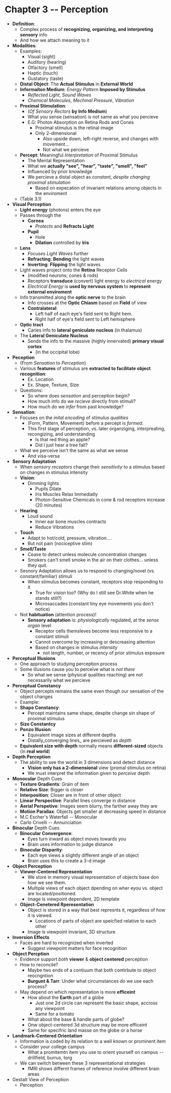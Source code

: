 Chapter 3 -- Perception
=======================
* **Definition**:
    - Complex process of **recognizing, organizing, and interpreting sensory** info
    - And how we attach meaning to it
* **Modalities**:
    - Examples:
        - Visual (sight)
        - Auditory (hearing)
        - Olfactory (smell)
        - Haptic (touch)
        - Gustatory (taste)
    - **Distal Object**: The **Actual Stimulus** in **External World**
    - **Informaiton Medium**: _Energy Pattern_ **Imposed by Stimulus**
        * _Reflected Light_, _Sound Waves_
        * _Chemical Molecules_, _Mechinal Pressure_, _Vibration_
    - **Proximal Stimulation**: 
        * (_Of Sensory Rectors_ **by Info Medium**)
        * What you sense (sensation) is not same as what you percieve
        * E.G: Photon Absorption on Retina Rods and Cones
            - Proximal stimulus is the retinal image
            - Only 2-dimensional
                * Also upside down, left-right reverse, and changes with movement...
                * Not what we percieve
    - **Percept**: Meaningful _Interpretation_ of Proximal Stimulus
        * The Mental Representation
        * What we **actually "see", "hear", "taste", "smell", "feel"**
        * Influenced by prior knowledge
        * We percieve a distal object as _constant_, _despite changing proximal stimulation_
            - Based on expecation of invariant relations among objects in the enviroment
    - (Table 3.1)
* **Visual Perception**
    - **Light energy** (photons) enters the eye
    - Passes through the 
        * **Cornea** 
            - _Protects_ and **Refracts Light**
        * **Pupil** 
            - Hole
            - **Dilation** controlled by **Iris**
    * **Lens** 
        - _Focuses Light Waves_ further
        - **Refracting**: **Bending** the light waves
        - **Inverting**: **Flipping** the light waves 
    * Light waves project onto the **Retina** Receptor Cells 
        - (modified neurons; cones & rods)
        - Receptors **transduce** (convert) light energy to _electrical_ energy 
        - _Electrical Energy_ is **used by nervous system** to **represent external enviroment**
    * Info transmitted along the **optic nerve** to the brain
        - Info crosses at the **Optic Chiasm** based on **Field** of view
        - **Contralateral**: 
            * Left half of each eye's field sent to Right hem.
            * Right half of eye's field sent to Left hemisphere
    * **Optic tract** 
        - Caries info to **lateral  geniculate nucleus** (in thalamus) 
    * The **Lateral Geniculate Nucleus** 
        - Sends the info to the massive (highly innervated) **primary visual cortex** 
            * (in the occipital lobe)
* **Peception** 
    - (From _Sensation_ to _Perception_)
    - Various **features** of stimulus are **extracted to facilitate object recognition**:
        * Ex. Location
        * Ex. Shape, Texture, Size
    - Questions:
        * So where does _sensation_ and perception begin?
        * How much info do we _recieve_ directly from stimuli?
        * How much do we _infer_ from past knowledge?
* **Sensation**:
    - Focuses on the _inital encoding_ of _stimulus qualities_ 
        - (Form, Pattern, Movement) before a percept is _formed_.
        - This first stage of perception, vs. later organziging, interpreating, recongizing, and understanding
            * Is that red thing an apple?
            * Did I just hear a tree fall?
    - What we perceive isn't the same as what we sense
        * And visa-versa
* **Sensory Adaptation**
    - When _sensory receptors_ change their _sensitivity_ to a stimulus based on changes in stimulus intensity
    - **Vision**: 
        * Dimming lights 
            - Pupils Dilate 
            - Iris Muscles Relax Immediatly
            - Photon-Sensitive Chemicals in cone & rod receptors increase (20 minutes)
    - **Hearing**
        * Loud sound 
            - Inner ear bone muscles contracts
            - Reduce Vibrations
    - **Touch**
        * Adapt to hot/cold, pressure, vibration.... 
        * But not pain (nociceptive stim)
    - **Smell/Taste**
        * Cease to detect unless molecule concentration changes
        * Smokers can't smell smoke in the air on their clothes... unless they quit.
    - Sesnory Adaptation allows us to respond to changing/novel (vs. constant/familiar) stimuli
        * When stimulus becomes constant, receptors stop responding to it
            - True for vision too? (Why do I still see Dr.White when he stands still?)
            - Microsaccades (constant tiny eye movements you don't notice)
    - Not **habituation** (attention process)! 
        * **Sensory adaptation** is:  _physiologically_ regulated, at the _sense organ_ level
            - Receptor cells themsleves become less responsive to a constant stimuli
            * Cannot overcome by increasing or descreasing attention
            * Based on changes in stimulus _intensity_
                - not length, number, or recency of prior stimulus exposure
* **Perceptual Illusions**
    - One approach to studying perception process
    - Some illusions cause you to perceive what is _not there_
        * So what we sense (physical qualities reaching) are not necessarily what we percieve
* **Perceptual Constancy**
    - Object percepts remains the same even though our sensation of the object changes
    - Example:
    - **Shape Constancy**: 
        - Percept maintains same shape, despite change sin shape of proximal stimulus 
    - **Size Constantcy**
    - **Ponzo Illusion**: 
        * Equivalent image sizes at different depths
        * Distally_converging lines_ are percieved as _depth_
    - **Equivalent size with depth** normally means **different-sized** objects (in **real world**)
* **Depth Perception**
    - The ability to see the world in 3 dimensions and detect distance
        * **Vision only has a 2-dimensional** view (promal stimulus on retina)
        * We must interpret the information given to _perceive_ depth
* **Monocular** Depth Cues
    - **Texture Gradients**: Grain of item 
    - **Relative Size**: Bigger is closer 
    - **Interposition**: Closer are in front of other object
    - **Linear Perspective**: Parallel lines converge in distance
    - **Aerial Perspetive**: Images seem blurry, the farther away they are
    - **Motion Parallax**: Objects get smaller at decreasing speed in distance
    - M.C Escher's Waterfall -- Monocular
    - Carlo Crivelli -- Annunciation
* **Binocular** Depth Cues
    - **Binocular Convergence**: 
        * Eyes turn inward as object moves towards you
        * Brain uses information to judge distance
    - **Binocular Disparity**:
        * Each eye views a slightly different angle of an object
        * Brain uses this to create a 3-d image
* **Object Perception**
    - **Viewer-Centered Representation**
        * We store in memory visual representation of objects base don how we see them.
        * Multiple views of each object dpending on wher eyou vs. object are located/positioned.
        * Image is viewpoint dependent, 2D template
    - **Object-Cenetered Rperesentation**
        * Object is stored in a way that best represnts it, regardless of how it is viewed.
            - Locations of parts of object are speicfied relative to each other
        * Image is viewpoint invariant, 3D structure
* **Inversion Effects**
    - Faces are hard to recognized when inverted
        * Suggest viewpoint matters for face recognition
* **Object Percption**
    - Evidence support _both_ **viewer** & **object centered** perception
    - How to reconcile?
        * Maybe two ends of a contiuum that both contirbute to object reocngntion
        * **Burgunt & Tarr**: Under what circumstances do we use each process?
    - May depend on which representation is more **efficeint**
        * How about the **Earth** part of a globe
            - Just one 2d circle can represent the basic shape, accross any viewpoint
            - Same for a tomato
        * What about the base & handle parts of globe?
        * Onw object-centered 3d structure may be more efficeint
        * Same for specifric land masse on the globe or a horse
* **Landmark-Centered Orientation**
    - Information is coded by its relation to a well known or prominent item
    - Consider your college campus
        * What a promitemtn item you use to orient yourself on campus -- drillfield, burrus, torg
    - We can switch between these 3 representational strategies
        *  fMRI shows differnt frames of reference involve different brain areas
* Gestalt View of Perception
    - Perception 
